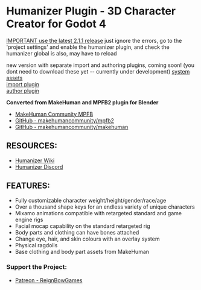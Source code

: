 # Humanizer Plugin - 3D Character Creator for Godot 4  

[IMPORTANT use the latest 2.1.1 release](https://github.com/NitroxNova/humanizer/releases/tag/v2.1.1)  just ignore the errors, go to the 'project settings' and enable the humanizer plugin, and check the humanizer global is also, may have to reload  
  
new version with separate import and authoring plugins, coming soon!  (you dont need to download these yet -- currently under development)
[system assets](https://github.com/NitroxNova/humanizer_assets)  
[import plugin](https://github.com/NitroxNova/humanizer_import)  
[author plugin](https://github.com/NitroxNova/humanizer_author)  

**Converted from MakeHuman and MPFB2 plugin for Blender**

- [MakeHuman Community MPFB](https://static.makehumancommunity.org/mpfb.html)
- [GitHub - makehumancommunity/mpfb2](https://github.com/makehumancommunity/mpfb2)
- [GitHub - makehumancommunity/makehuman](https://github.com/makehumancommunity/makehuman)

## RESOURCES:
 - [Humanizer Wiki](https://github.com/NitroxNova/humanizer/wiki)
 - [Humanizer Discord](https://discord.gg/MN5vJtJYD5)

## FEATURES:

- Fully customizable character weight/height/gender/race/age
- Over a thousand shape keys for an endless variety of unique characters
- Mixamo animations compatible with retargeted standard and game engine rigs
- Facial mocap capability on the standard retargeted rig
- Body parts and clothing can have bones attached
- Change eye, hair, and skin colours with an overlay system
- Physical ragdolls
- Base clothing and body part assets from MakeHuman

### Support the Project:

- [Patreon - ReignBowGames](https://www.patreon.com/ReignBowGames)
